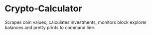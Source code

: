 # Crypto-Calculator
 Scrapes coin values, calculates investments, monitors block explorer balances and pretty prints to command line.
